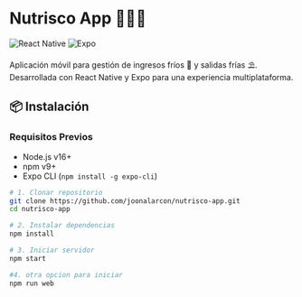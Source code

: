 # Nutrisco App 📱🤖🍎

![React Native](https://img.shields.io/badge/React_Native-20232A?style=for-the-badge&logo=react&logoColor=61DAFB)
![Expo](https://img.shields.io/badge/Expo-000020?style=for-the-badge&logo=expo&logoColor=white)

Aplicación móvil para gestión de ingresos fríos 🧊 y salidas frías ⛱️. Desarrollada con React Native y Expo para una experiencia multiplataforma.





## 📦 Instalación

### Requisitos Previos
- Node.js v16+
- npm v9+
- Expo CLI (`npm install -g expo-cli`)

```bash
# 1. Clonar repositorio
git clone https://github.com/joonalarcon/nutrisco-app.git
cd nutrisco-app

# 2. Instalar dependencias
npm install

# 3. Iniciar servidor
npm start

#4. otra opcion para iniciar 
npm run web
